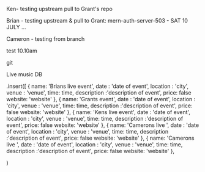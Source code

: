Ken- testing upstream pull to Grant's repo

Brian - testing upstream & pull to Grant: mern-auth-server-503 - SAT 10 JULY ...

Cameron - testing from branch

test 10.10am

git

Live music DB

.insert([
{
name: 'Brians live event',
date : 'date of event',
location : 'city',
venue : 'venue',
time: time,
description :'description of event',
price: false
website: 'website'
},
{
name: 'Grants event',
date : 'date of event',
location : 'city',
venue : 'venue',
time: time,
description :'description of event',
price: false
website: 'website'
},
{
name: 'Kens live event',
date : 'date of event',
location : 'city',
venue : 'venue',
time: time,
description :'description of event',
price: false
website: 'website'
},
{
name: 'Camerons live ',
date : 'date of event',
location : 'city',
venue : 'venue',
time: time,
description :'description of event',
price: false
website: 'website'
},
{
name: 'Camerons live ',
date : 'date of event',
location : 'city',
venue : 'venue',
time: time,
description :'description of event',
price: false
website: 'website'
},

)
